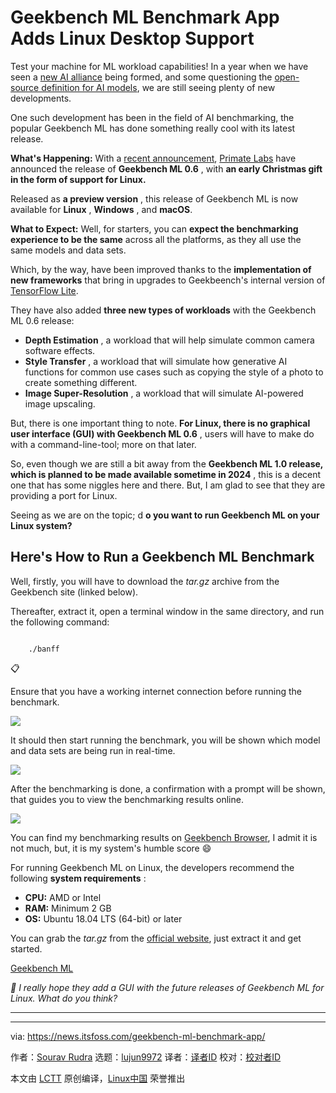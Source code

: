 [#]: subject: "Geekbench ML Benchmark App Adds Linux Desktop Support"
[#]: via: "https://news.itsfoss.com/geekbench-ml-benchmark-app/"
[#]: author: "Sourav Rudra https://news.itsfoss.com/author/sourav/"
[#]: collector: "lujun9972/lctt-scripts-1700446145"
[#]: translator: " "
[#]: reviewer: " "
[#]: publisher: " "
[#]: url: " "

Geekbench ML Benchmark App Adds Linux Desktop Support
======
Test your machine for ML workload capabilities!
In a year when we have seen a [new AI alliance][1] being formed, and some questioning the [open-source definition for AI models][2], we are still seeing plenty of new developments.

One such development has been in the field of AI benchmarking, the popular Geekbench ML has done something really cool with its latest release.

**What's Happening:** With a [recent announcement][3], [Primate Labs][4] have announced the release of **Geekbench ML 0.6** , with **an early Christmas gift in the form of support for Linux.**

Released as **a preview version** , this release of Geekbench ML is now available for **Linux** , **Windows** , and **macOS**.

**What to Expect:** Well, for starters, you can **expect the benchmarking experience to be the same** across all the platforms, as they all use the same models and data sets.

Which, by the way, have been improved thanks to the **implementation of new frameworks** that bring in upgrades to Geekbeench's internal version of [TensorFlow Lite][5].

They have also added **three new types of workloads** with the Geekbench ML 0.6 release:

  * **Depth Estimation** , a workload that will help simulate common camera software effects.
  * **Style Transfer** , a workload that will simulate how generative AI functions for common use cases such as copying the style of a photo to create something different.
  * **Image Super-Resolution** , a workload that will simulate AI-powered image upscaling.



But, there is one important thing to note. **For Linux, there is no graphical user interface (GUI) with Geekbench ML 0.6** , users will have to make do with a command-line-tool; more on that later.

So, even though we are still a bit away from the **Geekbench ML 1.0 release, which is planned to be made available sometime in 2024** , this is a decent one that has some niggles here and there. But, I am glad to see that they are providing a port for Linux.

Seeing as we are on the topic; d **o you want to run Geekbench ML on your Linux system?**

## **Here's How to Run a Geekbench ML Benchmark**

Well, firstly, you will have to download the _tar.gz_ archive from the Geekbench site (linked below).

Thereafter, extract it, open a terminal window in the same directory, and run the following command:

```

    ./banff

```

📋

Ensure that you have a working internet connection before running the benchmark.

![][6]

It should then start running the benchmark, you will be shown which model and data sets are being run in real-time.

![][7]

After the benchmarking is done, a confirmation with a prompt will be shown, that guides you to view the benchmarking results online.

![][8]

You can find my benchmarking results on [Geekbench Browser][9], I admit it is not much, but, it is my system's humble score 😄

For running Geekbench ML on Linux, the developers recommend the following **system requirements** :

  * **CPU:** AMD or Intel
  * **RAM:** Minimum 2 GB
  * **OS:** Ubuntu 18.04 LTS (64-bit) or later



You can grab the _tar.gz_ from the [official website][10], just extract it and get started.

[Geekbench ML][10]

_💬 I really hope they add a GUI with the future releases of Geekbench ML for Linux. What do you think?_

* * *

--------------------------------------------------------------------------------

via: https://news.itsfoss.com/geekbench-ml-benchmark-app/

作者：[Sourav Rudra][a]
选题：[lujun9972][b]
译者：[译者ID](https://github.com/译者ID)
校对：[校对者ID](https://github.com/校对者ID)

本文由 [LCTT](https://github.com/LCTT/TranslateProject) 原创编译，[Linux中国](https://linux.cn/) 荣誉推出

[a]: https://news.itsfoss.com/author/sourav/
[b]: https://github.com/lujun9972
[1]: https://news.itsfoss.com/ai-alliance/
[2]: https://news.itsfoss.com/open-source-definition-ai/
[3]: https://www.geekbench.com/blog/2023/12/geekbench-ml-06/
[4]: https://www.primatelabs.com/
[5]: https://www.tensorflow.org/lite/guide
[6]: https://news.itsfoss.com/content/images/2023/12/Geekbench_ML_0.6.png
[7]: https://news.itsfoss.com/content/images/2023/12/Geekbench_ML_0.6_Output-1.png
[8]: https://news.itsfoss.com/content/images/2023/12/Geekbench_ML_0.6_Output_2.png
[9]: https://browser.geekbench.com/ml/v0/inference/328997
[10]: https://www.geekbench.com/ml/download/
